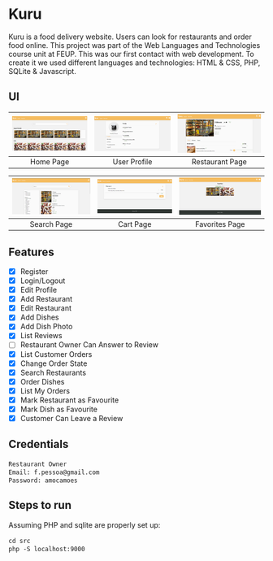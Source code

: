 # Kuru

Kuru is a food delivery website. Users can look for restaurants and order food online.
This project was part of the Web Languages and Technologies course unit at FEUP. This was our first contact with web development. To create it we used different languages and technologies: HTML & CSS, PHP, SQLite & Javascript.

## UI

| [<img src="ui/index.png" width="256" heigth="256">]()                                                                   | [<img src="ui/profile.png" width="256" heigth="256">]()                                                             | [<img src="ui/restaurant.png" width="256" heigth="256">]() |
|:---:|:---:|:---:|
| Home Page | User Profile | Restaurant Page |

| [<img src="ui/search.png" width="256" heigth="12">]()                                                        | [<img src="ui/cart.png" width="256" heigth="256">](/res/discoverPage.png)                                               | [<img src="ui/favorites.png" width="256" heigth="256">]() |
|:---:|:---:|:---:|
| Search Page | Cart Page | Favorites Page |


## Features

- [x] Register
- [x] Login/Logout
- [x] Edit Profile
- [x] Add Restaurant
- [x] Edit Restaurant
- [x] Add Dishes
- [x] Add Dish Photo
- [x] List Reviews
- [ ] Restaurant Owner Can Answer to Review
- [x] List Customer Orders
- [x] Change Order State
- [x] Search Restaurants
- [x] Order Dishes
- [x] List My Orders
- [x] Mark Restaurant as Favourite
- [x] Mark Dish as Favourite
- [x] Customer Can Leave a Review

## Credentials
```
Restaurant Owner
Email: f.pessoa@gmail.com 
Password: amocamoes
```

## Steps to run

Assuming PHP and sqlite are properly set up:

```
cd src
php -S localhost:9000
``` 

